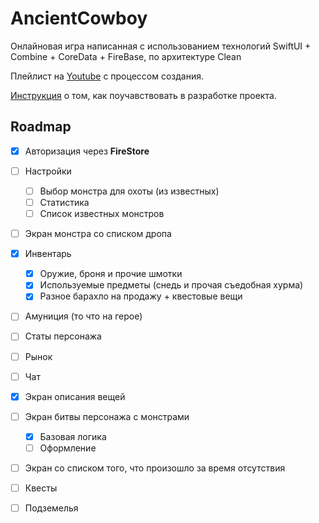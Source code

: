 # AncientCowboy
Онлайновая игра написанная с использованием технологий SwiftUI + Combine + CoreData + FireBase, по архитектуре Clean

Плейлист на [Youtube](https://www.youtube.com/watch?v=2aIgFxcRWTg&list=PLL3ab8WAPq6WouXrniDtkIMU-f_hdD02B) с процессом создания.

[Инструкция](https://github.com/riley-usagi/AncientCowboy/blob/master/CONTRIBUTING.md) о том, как поучавствовать в разработке проекта.

## Roadmap

- [x] Авторизация через **FireStore**
- [ ] Настройки
  - [ ] Выбор монстра для охоты (из известных)
  - [ ] Статистика
  - [ ] Список известных монстров

- [ ] Экран монстра со списком дропа

- [x] Инвентарь
  - [x] Оружие, броня и прочие шмотки
  - [x] Используемые предметы (снедь и прочая съедобная хурма)
  - [x] Разное барахло на продажу + квестовые вещи

- [ ] Амуниция (то что на герое)

- [ ] Статы персонажа

- [ ] Рынок

- [ ] Чат

- [x] Экран описания вещей

- [ ] Экран битвы персонажа с монстрами
  - [x] Базовая логика
  - [ ] Оформление

- [ ] Экран со списком того, что произошло за время отсутствия

- [ ] Квесты

- [ ] Подземелья
